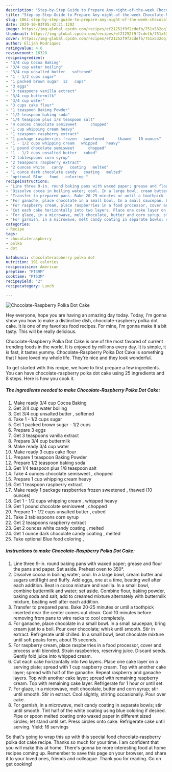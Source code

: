```yaml
---
description: "Step-by-Step Guide to Prepare Any-night-of-the-week Chocolate-Raspberry Polka Dot Cake"
title: "Step-by-Step Guide to Prepare Any-night-of-the-week Chocolate-Raspberry Polka Dot Cake"
slug: 1061-step-by-step-guide-to-prepare-any-night-of-the-week-chocolate-raspberry-polka-dot-cake
date: 2020-10-03T05:42:21.120Z
image: https://img-global.cpcdn.com/recipes/ef21252f9f2cdefb/751x532cq70/chocolate-raspberry-polka-dot-cake-recipe-main-photo.jpg
thumbnail: https://img-global.cpcdn.com/recipes/ef21252f9f2cdefb/751x532cq70/chocolate-raspberry-polka-dot-cake-recipe-main-photo.jpg
cover: https://img-global.cpcdn.com/recipes/ef21252f9f2cdefb/751x532cq70/chocolate-raspberry-polka-dot-cake-recipe-main-photo.jpg
author: Elijah Rodriquez
ratingvalue: 4.6
reviewcount: 16328
recipeingredient:
- "3/4 cup Cocoa Baking"
- "3/4 cup water boiling"
- "3/4 cup unsalted butter   softened"
- "1 - 1/2 cups sugar"
- "1 packed brown sugar  12   cups"
- "3 eggs"
- "3 teaspoons vanilla extract"
- "3/4 cup buttermilk"
- "3/4 cup water"
- "3 cups cake flour"
- "1 teaspoon Baking Powder"
- "1/2 teaspoon baking soda"
- "1/4 teaspoon plus 1/8 teaspoon salt"
- "4 ounces chocolate semisweet      chopped"
- "1 cup whipping cream heavy"
- "1 teaspoon raspberry extract"
- "1 package raspberries frozen   sweetened      thawed   10 ounces"
- "1 - 1/2 cups whipping cream   whipped    heavy"
- "1 pound chocolate semisweet      chopped"
- "1 - 1/2 cups unsalted butter   cubed"
- "2 tablespoons corn syrup"
- "2 teaspoons raspberry extract"
- "2 ounces white   candy   coating   melted"
- "1 ounce dark chocolate candy   coating   melted"
- "optional Blue   food   coloring "
recipeinstructions:
- "Line three 9-in. round baking pans with waxed paper; grease and flour the pans and paper. Set aside. Preheat oven to 350°."
- "Dissolve cocoa in boiling water; cool. In a large bowl, cream butter and sugars until light and fluffy. Add eggs, one at a time, beating well after each addition. Beat in cocoa mixture and vanilla. In a small bowl, combine buttermilk and water; set aside. Combine flour, baking powder, baking soda and salt; add to creamed mixture alternately with buttermilk mixture, beating well after each addition."
- "Transfer to prepared pans. Bake 20-25 minutes or until a toothpick inserted near the center comes out clean. Cool 10 minutes before removing from pans to wire racks to cool completely."
- "For ganache, place chocolate in a small bowl. In a small saucepan, bring cream just to a boil. Pour over chocolate; whisk until smooth. Stir in extract. Refrigerate until chilled. In a small bowl, beat chocolate mixture until soft peaks form, about 15 seconds."
- "For raspberry cream, place raspberries in a food processor, cover and process until blended. Strain raspberries, reserving juice. Discard seeds. Gently fold juice into whipped cream."
- "Cut each cake horizontally into two layers. Place one cake layer on a serving plate; spread with 1 cup raspberry cream. Top with another cake layer; spread with half of the ganache. Repeat raspberry and ganache layers. Top with another cake layer; spread with remaining raspberry cream. Top with remaining cake layer. Refrigerate for 1 hour or until set."
- "For glaze, in a microwave, melt chocolate, butter and corn syrup; stir until smooth. Stir in extract. Cool slightly, stirring occasionally. Pour over cake."
- "For garnish, in a microwave, melt candy coating in separate bowls; stir until smooth. Tint half of the white coating using blue coloring if desired. Pipe or spoon melted coating onto waxed paper in different sized circles; let stand until set. Press circles onto cake. Refrigerate cake until serving. Yield: 16 servings"
categories:
- Recipe
tags:
- chocolateraspberry
- polka
- dot

katakunci: chocolateraspberry polka dot 
nutrition: 191 calories
recipecuisine: American
preptime: "PT39M"
cooktime: "PT53M"
recipeyield: "2"
recipecategory: Lunch

---
```



![Chocolate-Raspberry Polka Dot Cake](https://img-global.cpcdn.com/recipes/ef21252f9f2cdefb/751x532cq70/chocolate-raspberry-polka-dot-cake-recipe-main-photo.jpg)

Hey everyone, hope you are having an amazing day today. Today, I'm gonna show you how to make a distinctive dish, chocolate-raspberry polka dot cake. It is one of my favorites food recipes. For mine, I'm gonna make it a bit tasty. This will be really delicious.

Chocolate-Raspberry Polka Dot Cake is one of the most favored of current trending foods in the world. It is enjoyed by millions every day. It is simple, it is fast, it tastes yummy. Chocolate-Raspberry Polka Dot Cake is something that I have loved my whole life. They're nice and they look wonderful.




To get started with this recipe, we have to first prepare a few ingredients. You can have chocolate-raspberry polka dot cake using 25 ingredients and 8 steps. Here is how you cook it.

<!--inarticleads1-->

##### The ingredients needed to make Chocolate-Raspberry Polka Dot Cake:

1. Make ready 3/4 cup Cocoa Baking
1. Get 3/4 cup water boiling
1. Get 3/4 cup unsalted butter ,  softened
1. Take 1 - 1/2 cups sugar
1. Get 1 packed brown sugar - 1/2   cups
1. Prepare 3 eggs
1. Get 3 teaspoons vanilla extract
1. Prepare 3/4 cup buttermilk
1. Make ready 3/4 cup water
1. Make ready 3 cups cake flour
1. Prepare 1 teaspoon Baking Powder
1. Prepare 1/2 teaspoon baking soda
1. Get 1/4 teaspoon plus 1/8 teaspoon salt
1. Take 4 ounces chocolate semisweet    ,  chopped
1. Prepare 1 cup whipping cream heavy
1. Get 1 teaspoon raspberry extract
1. Make ready 1 package raspberries frozen   sweetened    ,  thawed   (10 ounces)
1. Get 1 - 1/2 cups whipping cream ,  whipped    heavy
1. Get 1 pound chocolate semisweet    ,  chopped
1. Prepare 1 - 1/2 cups unsalted butter ,  cubed
1. Take 2 tablespoons corn syrup
1. Get 2 teaspoons raspberry extract
1. Get 2 ounces white   candy   coating ,  melted
1. Get 1 ounce dark chocolate candy   coating ,  melted
1. Take optional Blue   food   coloring ,




<!--inarticleads2-->

##### Instructions to make Chocolate-Raspberry Polka Dot Cake:

1. Line three 9-in. round baking pans with waxed paper; grease and flour the pans and paper. Set aside. Preheat oven to 350°.
1. Dissolve cocoa in boiling water; cool. In a large bowl, cream butter and sugars until light and fluffy. Add eggs, one at a time, beating well after each addition. Beat in cocoa mixture and vanilla. In a small bowl, combine buttermilk and water; set aside. Combine flour, baking powder, baking soda and salt; add to creamed mixture alternately with buttermilk mixture, beating well after each addition.
1. Transfer to prepared pans. Bake 20-25 minutes or until a toothpick inserted near the center comes out clean. Cool 10 minutes before removing from pans to wire racks to cool completely.
1. For ganache, place chocolate in a small bowl. In a small saucepan, bring cream just to a boil. Pour over chocolate; whisk until smooth. Stir in extract. Refrigerate until chilled. In a small bowl, beat chocolate mixture until soft peaks form, about 15 seconds.
1. For raspberry cream, place raspberries in a food processor, cover and process until blended. Strain raspberries, reserving juice. Discard seeds. Gently fold juice into whipped cream.
1. Cut each cake horizontally into two layers. Place one cake layer on a serving plate; spread with 1 cup raspberry cream. Top with another cake layer; spread with half of the ganache. Repeat raspberry and ganache layers. Top with another cake layer; spread with remaining raspberry cream. Top with remaining cake layer. Refrigerate for 1 hour or until set.
1. For glaze, in a microwave, melt chocolate, butter and corn syrup; stir until smooth. Stir in extract. Cool slightly, stirring occasionally. Pour over cake.
1. For garnish, in a microwave, melt candy coating in separate bowls; stir until smooth. Tint half of the white coating using blue coloring if desired. Pipe or spoon melted coating onto waxed paper in different sized circles; let stand until set. Press circles onto cake. Refrigerate cake until serving. Yield: 16 servings




So that's going to wrap this up with this special food chocolate-raspberry polka dot cake recipe. Thanks so much for your time. I am confident that you will make this at home. There's gonna be more interesting food at home recipes coming up. Remember to save this page on your browser, and share it to your loved ones, friends and colleague. Thank you for reading. Go on get cooking!
